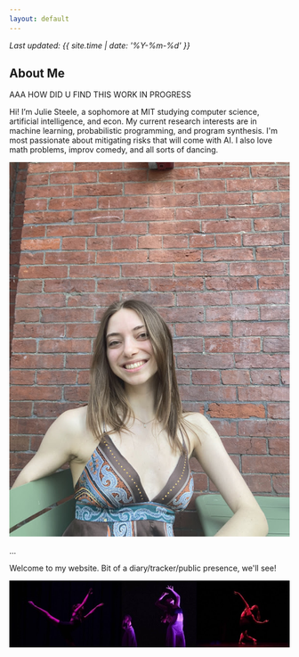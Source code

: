 ```yaml
---
layout: default
---
```


_Last updated: {{ site.time | date: '%Y-%m-%d' }}_

## About Me

AAA HOW DID U FIND THIS WORK IN PROGRESS 

Hi! I’m Julie Steele, a sophomore at MIT studying computer science, artificial intelligence, and econ. My current research interests are in machine learning, probabilistic programming, and program synthesis. I'm most passionate about mitigating risks that will come with AI. I also love math problems, improv comedy, and all sorts of dancing. 

![Profile Image](JuliePhotoBrick.jpg)

...

Welcome to my website. Bit of a diary/tracker/public presence, we'll see!

![Dance Collage](ShortDC.jpg)

